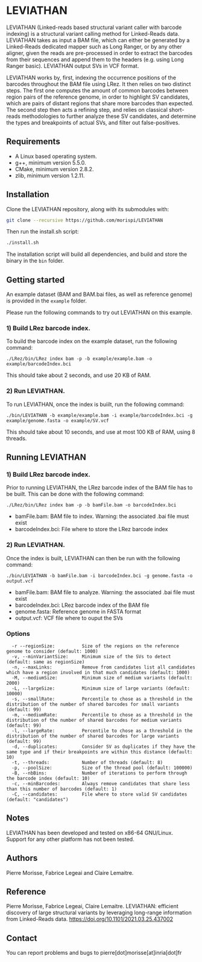 # LEVIATHAN

LEVIATHAN (Linked-reads based structural variant caller with barcode indexing) is a structural variant calling method for Linked-Reads data. LEVIATHAN takes as input a BAM file, which can either be generated by a Linked-Reads dedicated mapper such as Long Ranger, or by any other aligner, given the reads are pre-processed in order to extract the barcodes from their sequences and append them to the headers (e.g. using Long Ranger basic). LEVIATHAN output SVs in VCF format.

LEVIATHAN works by, first, indexing the occurrence positions of the barcodes throughout the BAM file using LRez. It then relies on two distinct steps. The first one computes the amount of common barcodes between region pairs of the reference genome, in order to highlight SV candidates, which are pairs of distant regions that share more barcodes than expected. The second step then acts a refining step, and relies on classical short-reads methodologies to further analyze these SV candidates, and determine the types and breakpoints of actual SVs, and filter out false-positives.

Requirements
--------------

  - A Linux based operating system.
  - g++, minimum version 5.5.0.
  - CMake, minimum version 2.8.2.
  - zlib, minimum version 1.2.11.
  
Installation
--------------

Clone the LEVIATHAN repository, along with its submodules with:

  ```bash
  git clone --recursive https://github.com/morispi/LEVIATHAN
  ```

Then run the install.sh script:

  ```bash
  ./install.sh
  ```

The installation script will build all dependencies, and build and store the binary in the `bin` folder.

Getting started
--------------

An example dataset (BAM and BAM.bai files, as well as reference genome) is provided in the `example` folder.

Please run the following commands to try out LEVIATHAN on this example.

### 1) Build LRez barcode index.

To build the barcode index on the example dataset, run the following command:

`./LRez/bin/LRez index bam -p -b example/example.bam -o example/barcodeIndex.bci`

This should take about 2 seconds, and use 20 KB of RAM.

### 2) Run LEVIATHAN.

To run LEVIATHAN, once the index is buiilt, run the following command:

`./bin/LEVIATHAN -b example/example.bam -i example/barcodeIndex.bci -g example/genome.fasta -o example/SV.vcf`

This should take about 10 seconds, and use at most 100 KB of RAM, using 8 threads.
  
Running LEVIATHAN
--------------

### 1) Build LRez barcode index.

Prior to running LEVIATHAN, the LRez barcode index of the BAM file has to be built. This can be done with the following command:

`./LRez/bin/LRez index bam -p -b bamFile.bam -o barcodeIndex.bci`

  - bamFile.bam:        BAM file to index. Warning: the associated .bai file must exist
  - barcodeIndex.bci:   File where to store the LRez barcode index

### 2) Run LEVIATHAN.

Once the index is built, LEVIATHAN can then be run with the following command:

`./bin/LEVIATHAN -b bamFile.bam -i barcodeIndex.bci -g genome.fasta -o output.vcf`

  - bamFile.bam:        BAM file to analyze. Warning: the associated .bai file must exist
  - barcodeIndex.bci:   LRez barcode index of the BAM file
  - genome.fasta:       Reference genome in FASTA format
  - output.vcf:         VCF file where to ouput the SVs

### Options

      -r --regionSize:          Size of the regions on the reference genome to consider (default: 1000)
      -v, --minVariantSize:     Minimum size of the SVs to detect (default: same as regionSize)
      -n, --maxLinks:           Remove from candidates list all candidates which have a region involved in that much candidates (default: 1000)
      -M, --mediumSize:         Minimum size of medium variants (default: 2000)
      -L, --largeSize:          Minimum size of large variants (default: 10000)
      -s, --smallRate:          Percentile to chose as a threshold in the distribution of the number of shared barcodes for small variants (default: 99)
      -m, --mediumRate:         Percentile to chose as a threshold in the distribution of the number of shared barcodes for medium variants (default: 99)
      -l, --largeRate:          Percentile to chose as a threshold in the distribution of the number of shared barcodes for large variants (default: 99)
      -d, --duplicates:         Consider SV as duplicates if they have the same type and if their breakpoints are within this distance (default: 10)
      -t, --threads:            Number of threads (default: 8)
      -p, --poolSize:           Size of the thread pool (default: 100000)
      -B, --nbBins:             Number of iterations to perform through the barcode index (default: 10)
      -c, --minBarcodes:        Always remove candidates that share less than this number of barcodes (default: 1)
      -C, --candidates:         File where to store valid SV candidates (default: "candidates") 

Notes
--------------

LEVIATHAN has been developed and tested on x86-64 GNU/Linux.          
Support for any other platform has not been tested.

Authors
--------------

Pierre Morisse, Fabrice Legeai and Claire Lemaitre.

Reference
--------------

Pierre Morisse, Fabrice Legeai, Claire Lemaitre. LEVIATHAN: efficient discovery of large structural variants by leveraging long-range information from Linked-Reads data. https://doi.org/10.1101/2021.03.25.437002

Contact
--------------

You can report problems and bugs to pierre[dot]morisse[at]inria[dot]fr
